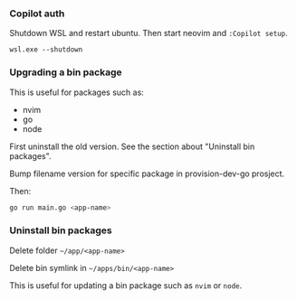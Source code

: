 

### Copilot auth
Shutdown WSL and restart ubuntu. Then start neovim and `:Copilot setup`.
```command
wsl.exe --shutdown
```

### Upgrading a bin package
This is useful for packages such as:
- nvim
- go
- node

First uninstall the old version. See the section about "Uninstall bin packages".

Bump filename version for specific package in provision-dev-go prosject.

Then:
```bash
go run main.go <app-name>
```


### Uninstall bin packages
Delete folder `~/app/<app-name>`

Delete bin symlink in `~/apps/bin/<app-name>`

This is useful for updating a bin package such as `nvim` or `node`.
